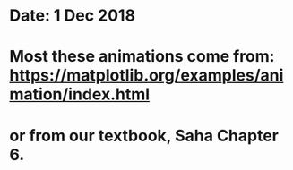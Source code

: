 # Date: 1 Dec 2018
# Most these animations come from: https://matplotlib.org/examples/animation/index.html
# or from our textbook, Saha Chapter 6.
